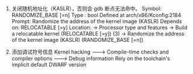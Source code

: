 
1. 关闭随机地址化（KASLR），否则会 gdb 断点无法命中。
Symbol: RANDOMIZE_BASE [=n]
Type  : bool
Defined at arch/x86/Kconfig:2184
  Prompt: Randomize the address of the kernel image (KASLR)
    Depends on: RELOCATABLE [=y]
      Location:
          -> Processor type and features
                -> Build a relocatable kernel (RELOCATABLE [=y])
    (3)     -> Randomize the address of the kernel image (KASLR) (RANDOMIZE_BASE [=n])

2. 添加调试符号信息
Kernel hacking  --->
  Compile-time checks and compiler options  --->
    Debug information
      Rely on the toolchain's implicit default DWARF version
